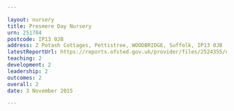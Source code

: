 ```yaml
---

layout: nursery
title: Presmere Day Nursery
urn: 251784
postcode: IP13 0JB
address: 2 Potash Cottages, Pettistree, WOODBRIDGE, Suffolk, IP13 0JB
latestReportUrl: https://reports.ofsted.gov.uk/provider/files/2524355/urn/251784.pdf
teaching: 2
development: 2
leadership: 2
outcomes: 2
overall: 2
date: 3 November 2015

---
```

